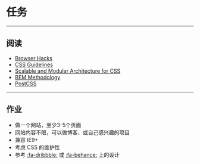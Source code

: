 # 任务

---

## 阅读

* [Browser Hacks](http://browserhacks.com/)
* [CSS Guidelines](http://cssguidelin.es/)
* [Scalable and Modular Architecture for CSS](https://smacss.com/)
* [BEM Methodology](https://en.bem.info/methodology/)
* [PostCSS](http://postcss.org/)

---

## 作业

* 做一个网站，至少3-5个页面
* 网站内容不限，可以做博客、或自己感兴趣的项目
* 兼容 IE9+
* 考虑 CSS 的维护性
* 参考 [:fa-dribbble:](https://dribbble.com/) 或 [:fa-behance:](https://www.behance.net/) 上的设计

